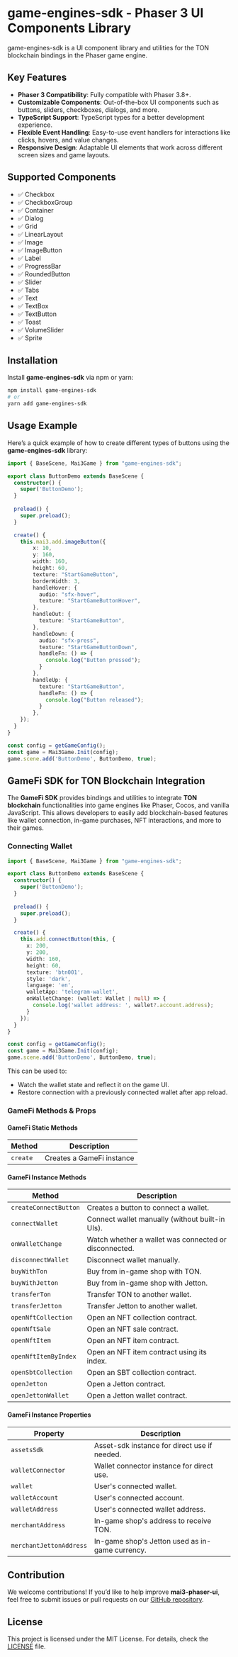 # game-engines-sdk - Phaser 3 UI Components Library

game-engines-sdk is a UI component library and utilities for the TON blockchain bindings in the Phaser game engine.

## Key Features

- **Phaser 3 Compatibility**: Fully compatible with Phaser 3.8+.
- **Customizable Components**: Out-of-the-box UI components such as buttons, sliders, checkboxes, dialogs, and more.
- **TypeScript Support**: TypeScript types for a better development experience.
- **Flexible Event Handling**: Easy-to-use event handlers for interactions like clicks, hovers, and value changes.
- **Responsive Design**: Adaptable UI elements that work across different screen sizes and game layouts.

## Supported Components

- ✅ Checkbox
- ✅ CheckboxGroup
- ✅ Container
- ✅ Dialog
- ✅ Grid
- ✅ LinearLayout
- ✅ Image
- ✅ ImageButton
- ✅ Label
- ✅ ProgressBar
- ✅ RoundedButton
- ✅ Slider
- ✅ Tabs
- ✅ Text
- ✅ TextBox
- ✅ TextButton
- ✅ Toast
- ✅ VolumeSlider
- ✅ Sprite

## Installation

Install **game-engines-sdk** via npm or yarn:

```bash
npm install game-engines-sdk
# or
yarn add game-engines-sdk
```

## Usage Example

Here’s a quick example of how to create different types of buttons using the **game-engines-sdk** library:

```typescript
import { BaseScene, Mai3Game } from "game-engines-sdk";

export class ButtonDemo extends BaseScene {
  constructor() {
    super('ButtonDemo');
  }
  
  preload() {
    super.preload();
  }

  create() {
    this.mai3.add.imageButton({
        x: 10,
        y: 160,
        width: 160,
        height: 60,
        texture: "StartGameButton",
        borderWidth: 3,
        handleHover: {
          audio: "sfx-hover",
          texture: "StartGameButtonHover",
        },
        handleOut: {
          texture: "StartGameButton",
        },
        handleDown: {
          audio: "sfx-press",
          texture: "StartGameButtonDown",
          handleFn: () => {
            console.log("Button pressed");
          }
        },
        handleUp: {
          texture: "StartGameButton",
          handleFn: () => {
            console.log("Button released");
          }
        },
    });
  }
}

const config = getGameConfig();
const game = Mai3Game.Init(config);
game.scene.add('ButtonDemo', ButtonDemo, true);
```

## GameFi SDK for TON Blockchain Integration

The **GameFi SDK** provides bindings and utilities to integrate **TON blockchain** functionalities into game engines like Phaser, Cocos, and vanilla JavaScript. This allows developers to easily add blockchain-based features like wallet connection, in-game purchases, NFT interactions, and more to their games.

### Connecting Wallet

```typescript
import { BaseScene, Mai3Game } from "game-engines-sdk";

export class ButtonDemo extends BaseScene {
  constructor() {
    super('ButtonDemo');
  }
  
  preload() {
    super.preload();
  }

  create() {
    this.add.connectButton(this, {
      x: 200,
      y: 200,
      width: 160,
      height: 60,
      texture: 'btn001',
      style: 'dark',
      language: 'en',
      walletApp: 'telegram-wallet',
      onWalletChange: (wallet: Wallet | null) => {
        console.log('wallet address: ', wallet?.account.address);
      }
    });
  }
}

const config = getGameConfig();
const game = Mai3Game.Init(config);
game.scene.add('ButtonDemo', ButtonDemo, true);

```

This can be used to:
- Watch the wallet state and reflect it on the game UI.
- Restore connection with a previously connected wallet after app reload.

### GameFi Methods & Props

#### GameFi Static Methods

| Method     | Description                    |
|------------|--------------------------------|
| `create`   | Creates a GameFi instance      |

#### GameFi Instance Methods

| Method                    | Description                                          |
|---------------------------|------------------------------------------------------|
| `createConnectButton`      | Creates a button to connect a wallet.                |
| `connectWallet`            | Connect wallet manually (without built-in UIs).      |
| `onWalletChange`           | Watch whether a wallet was connected or disconnected.|
| `disconnectWallet`         | Disconnect wallet manually.                          |
| `buyWithTon`               | Buy from in-game shop with TON.                      |
| `buyWithJetton`            | Buy from in-game shop with Jetton.                   |
| `transferTon`              | Transfer TON to another wallet.                      |
| `transferJetton`           | Transfer Jetton to another wallet.                   |
| `openNftCollection`        | Open an NFT collection contract.                     |
| `openNftSale`              | Open an NFT sale contract.                           |
| `openNftItem`              | Open an NFT item contract.                           |
| `openNftItemByIndex`       | Open an NFT item contract using its index.           |
| `openSbtCollection`        | Open an SBT collection contract.                     |
| `openJetton`               | Open a Jetton contract.                              |
| `openJettonWallet`         | Open a Jetton wallet contract.                       |

#### GameFi Instance Properties

| Property                  | Description                                        |
|---------------------------|----------------------------------------------------|
| `assetsSdk`                | Asset-sdk instance for direct use if needed.       |
| `walletConnector`          | Wallet connector instance for direct use.          |
| `wallet`                   | User's connected wallet.                           |
| `walletAccount`            | User's connected account.                          |
| `walletAddress`            | User's connected wallet address.                   |
| `merchantAddress`          | In-game shop's address to receive TON.             |
| `merchantJettonAddress`    | In-game shop's Jetton used as in-game currency.    |


## Contribution

We welcome contributions! If you’d like to help improve **mai3-phaser-ui**, feel free to submit issues or pull requests on our [GitHub repository](https://github.com/miracleAI-Lab/mai3-phaser-ui).

## License

This project is licensed under the MIT License. For details, check the [LICENSE](https://github.com/miracleAI-Lab/mai3-phaser-ui/blob/main/LICENSE) file.